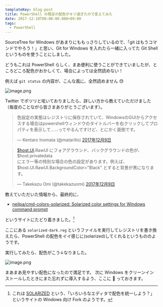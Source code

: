 ```yaml
---
templateKey: blog-post
title: PowerShell の既定の配色がキツ過ぎたので変えてみた
date: 2017-12-10T00:00:00.000+09:00
tags:
  - PowerShell
---
```

SourceTree for Windows があまりにももっさりしているので、「git はもうコマンドでやろう！」と思い、Git for Windows を入れたら一緒に入ってた Git Shell というものを使うことにしました。

<!--more-->

どうもこれは PowerShell らしく、まあ便利に使うことができていましたが、ところどころ配色がおかしくて、場合によっては全然読めない！

例えば ``git status`` の内容が、こんな風に、全然読めません :sweat:

![image.png](https://qiita-image-store.s3.amazonaws.com/0/8227/cf3a0bcf-9dba-317e-94ca-8d7af678bbe3.png)

Twitter でポツリと呟いておりましたら、詳しい方から教えていただけました（毎度のことながら皆さまありがとうございます）。

<blockquote class="twitter-tweet" data-lang="ja"><p lang="ja" dir="ltr">色設定の実態はレジストリに保存されていて、WindowsのGUIからアクセスする場合はpowershellウィンドウのタイトルバーを右クリックしてプロパティを表示して……ってやるんですけど、とにかく面倒です。</p>&mdash; Kentaro Inomata (@matarillo) <a href="https://twitter.com/matarillo/status/939359788911050752?ref_src=twsrc%5Etfw">2017年12月9日</a></blockquote>
<script async src="https://platform.twitter.com/widgets.js" charset="utf-8"></script>

<blockquote class="twitter-tweet" data-lang="ja"><p lang="ja" dir="ltr"><a href="https://twitter.com/search?q=%24host.UI&amp;src=ctag&amp;ref_src=twsrc%5Etfw">$host.UI</a>.RawUI にフォアグラウンド、バックグラウンドの色が、$host.privatedata <br>にエラー等の特別な場合の色の設定があります。例えば、$host.UI.RawUI.BackgroundColor=&quot;Black&quot; とすると背景が黒になります。</p>&mdash; Takekazu Omi (@takekazuomi) <a href="https://twitter.com/takekazuomi/status/939358803664912384?ref_src=twsrc%5Etfw">2017年12月9日</a></blockquote>
<script async src="https://platform.twitter.com/widgets.js" charset="utf-8"></script>

教えていただいた情報から、最終的に、

* [neilpa/cmd-colors-solarized: Solarized color settings for Windows command prompt](https://github.com/neilpa/cmd-colors-solarized)

というサイトにたどり着きました。[^1]

[^1]: これは [SOLARIZED](http://ethanschoonover.com/solarized) という、「いろいろなエディタで配色を統一しよう？」というサイトの Windows 向け Fork のようです。

ここにある ``solarized-dark.reg`` というファイルを実行してレジストリを書き換えたら、PowerShell の配色をイイ感じに(solarized)してくれるというもののようです。

実行してみたら、配色がこう↓なりました。

![image.png](https://qiita-image-store.s3.amazonaws.com/0/8227/aab3e2db-ddc7-db1f-308b-dbc9e9fb2ec6.png)

まあまあ見やすい配色になったので満足です。
次に Windows をクリーンインストールしたときにまた忘れずに導入するよう、ここに :pencil: っておきます。
